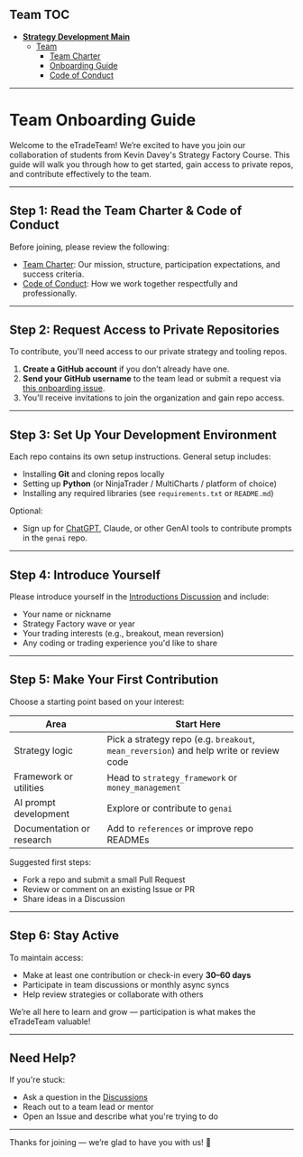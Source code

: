 ## Team TOC

- [**Strategy Development Main**](../README.md)
  - [Team](README.md)
    - [Team Charter](charter.md)
    - [Onboarding Guide](onboarding_guide.md)
    - [Code of Conduct](code_of_conduct.md)

---

# Team Onboarding Guide

Welcome to the eTradeTeam! We’re excited to have you join our collaboration of students from Kevin Davey's Strategy Factory Course. This guide will walk you through how to get started, gain access to private repos, and contribute effectively to the team.

---

## Step 1: Read the Team Charter & Code of Conduct

Before joining, please review the following:

- [Team Charter](./charter.md): Our mission, structure, participation expectations, and success criteria.
- [Code of Conduct](./code_of_conduct.md): How we work together respectfully and professionally.

---

## Step 2: Request Access to Private Repositories

To contribute, you'll need access to our private strategy and tooling repos.

1. **Create a GitHub account** if you don’t already have one.
2. **Send your GitHub username** to the team lead or submit a request via [this onboarding issue](https://github.com/etradeteam/strategy_development/issues).
3. You’ll receive invitations to join the organization and gain repo access.

---

## Step 3: Set Up Your Development Environment

Each repo contains its own setup instructions. General setup includes:

- Installing **Git** and cloning repos locally
- Setting up **Python** (or NinjaTrader / MultiCharts / platform of choice)
- Installing any required libraries (see `requirements.txt` or `README.md`)

Optional:
- Sign up for [ChatGPT](https://chat.openai.com), Claude, or other GenAI tools to contribute prompts in the `genai` repo.

---

## Step 4: Introduce Yourself

Please introduce yourself in the [Introductions Discussion](https://github.com/etradeteam/strategy_development/discussions) and include:

- Your name or nickname
- Strategy Factory wave or year
- Your trading interests (e.g., breakout, mean reversion)
- Any coding or trading experience you'd like to share

---

## Step 5: Make Your First Contribution

Choose a starting point based on your interest:

| Area | Start Here |
|------|------------|
| Strategy logic | Pick a strategy repo (e.g. `breakout`, `mean_reversion`) and help write or review code |
| Framework or utilities | Head to `strategy_framework` or `money_management` |
| AI prompt development | Explore or contribute to `genai` |
| Documentation or research | Add to `references` or improve repo READMEs |

Suggested first steps:
- Fork a repo and submit a small Pull Request
- Review or comment on an existing Issue or PR
- Share ideas in a Discussion

---

## Step 6: Stay Active

To maintain access:
- Make at least one contribution or check-in every **30–60 days**
- Participate in team discussions or monthly async syncs
- Help review strategies or collaborate with others

We’re all here to learn and grow — participation is what makes the eTradeTeam valuable!

---

## Need Help?

If you're stuck:
- Ask a question in the [Discussions](https://github.com/etradeteam/strategy_development/discussions)
- Reach out to a team lead or mentor
- Open an Issue and describe what you're trying to do

---

Thanks for joining — we’re glad to have you with us! 🎯
